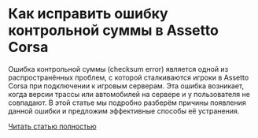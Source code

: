 # Как исправить ошибку контрольной суммы в Assetto Corsa



Ошибка контрольной суммы (checksum error) является одной из распространённых проблем, с которой сталкиваются игроки в Assetto Corsa при подключении к игровым серверам. Эта ошибка возникает, когда версии трассы или автомобилей на сервере и у пользователя не совпадают. В этой статье мы подробно разберём причины появления данной ошибки и предложим эффективные способы её устранения.

[Читать статью полностью](https://xyberbara.com/gaming/checksum-error-assetto-corsa/)
